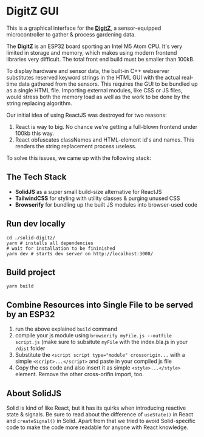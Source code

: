 # DigitZ GUI

This is a graphical interface for the **[DigitZ](https://deutsche-schreberjugend.de/digitz-smartes-gaertnern/)**, a sensor-equipped microcontroller to gather & process gardening data.

The **DigitZ** is an ESP32 board sporting an Intel M5 Atom CPU. It's very limited in storage and memory, which makes using modern frontend libraries very difficult. The total front end build must be smaller than 100kB.

To display hardware and sensor data, the built-in C++ webserver substitutes reserved keyword strings in the HTML GUI with the actual real-time data gathered from the sensors. This requires the GUI to be bundled up as a single HTML file. Importing external modules, like CSS or JS files, would stress both the memory load as well as the work to be done by the string replacing algorithm.

Our initial idea of using ReactJS was destroyed for two reasons:

1. React is way to big. No chance we're getting a full-blown frontend under 100kb this way.
2. React obfuscates classNames and HTML-element id's and names. This renders the string replacement process useless.

To solve this issues, we came up with the following stack:

## The Tech Stack

- **SolidJS** as a super small build-size alternative for ReactJS
- **TailwindCSS** for styling with utility classes & purging unused CSS
- **Browserify** for bundling up the built JS modules into browser-used code

## Run dev locally

```shell
cd ./solid-digitz/
yarn # installs all dependencies
# wait for installation to be fininished
yarn dev # starts dev server on http://localhost:3000/
```

## Build project

```shell
yarn build
```

## Combine Resources into Single File to be served by an ESP32

1. run the above explained `build` command
2. compile your js module using `browserify myFile.js --outfile script.js` (make sure to subsitute `myFile` with the index.bla.js in your `/dist` folder
3. Substitute the `<script script type="module" crossorigin...` with a simple `<script>...</script>` and paste in your compiled js file
4. Copy the css code and also insert it as simple `<style>...</style>` element. Remove the other cross-orifin import, too.

## About SolidJS

Solid is kind of like React, but it has its quirks when introducing reactive state & signals. Be sure to read about the difference of `useState()` in React and `createSignal()` in Solid. Apart from that we tried to avoid Solid-specific code to make the code more readable for anyone with React knowledge.
